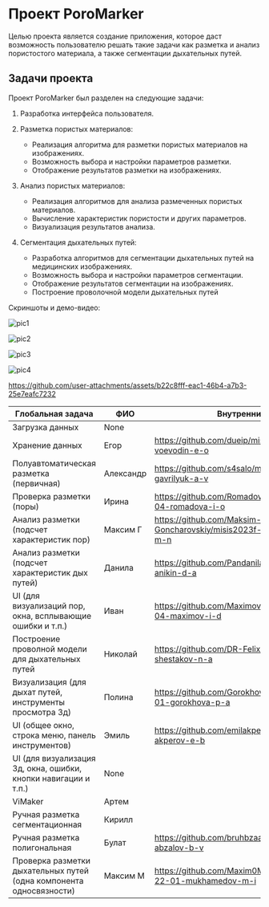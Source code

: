 # Проект PoroMarker

Целью проекта является создание приложения, которое даст возможность пользователю решать такие задачи как разметка и анализ пористостого материала, а также сегментации дыхательных путей.  
## Задачи проекта

Проект PoroMarker был разделен на следующие задачи:

1. Разработка интерфейса пользователя.

2. Разметка пористых материалов:
   - Реализация алгоритма для разметки пористых материалов на изображениях.
   - Возможность выбора и настройки параметров разметки.
   - Отображение результатов разметки на изображениях.

3. Анализ пористых материалов:
   - Реализация алгоритмов для анализа размеченных пористых материалов.
   - Вычисление характеристик пористости и других параметров.
   - Визуализация результатов анализа.

4. Сегментация дыхательных путей:
   - Разработка алгоритмов для сегментации дыхательных путей на медицинских изображениях.
   - Возможность выбора и настройки параметров сегментации.
   - Отображение результатов сегментации на изображениях.
   - Построение проволочной модели дыхательных путей

Скриншоты и демо-видео:

![pic1](https://github.com/user-attachments/assets/a8f01930-1c4f-49de-8c19-86f48fe0dfbb)

![pic2](https://github.com/user-attachments/assets/a6e28420-ca68-47b7-bb90-b0ba30a4d659)

![pic3](https://github.com/user-attachments/assets/19af96a6-09bb-4adf-9ffd-ab59bfe18a23)

![pic4](https://github.com/user-attachments/assets/b7c6f940-59cf-4011-a523-05f16f73a9d4)

https://github.com/user-attachments/assets/b22c8fff-eac1-46b4-a7b3-25e7eafc7232


| Глобальная задача                                                   | ФИО       | Внутренние задачи                                                          |
| ------------------------------------------------------------------- | --------- | -------------------------------------------------------------------------- |
| Загрузка данных                                                     | None      |                                                                            |
| Хранение данных                                                     | Егор      | https://github.com/dueip/misis2023f-22-24-voevodin-e-o                                                                           |
| Полуавтоматическая разметка (первичная)                             | Александр | https://github.com/s4salo/misis2023f-22-04-gavrilyuk-a-v                   |
| Проверка разметки (поры)                                            | Ирина     | https://github.com/RomadovaIrina/misis2023f-22-04-romadova-i-o             |
| Анализ разметки (подсчет характеристик пор)                         | Максим Г  | https://github.com/Maksim-Goncharovskiy/misis2023f-22-04-goncharovskiy-m-n |
| Анализ разметки (подсчет характеристик дых путей)                   | Данила    |  https://github.com/Pandanila/misis2023f-22-01-anikin-d-a                  |
| UI (для визуализаций пор, окна, всплывающие ошибки и т.п.)          | Иван      | https://github.com/Maximov-Ivan/misis2023f-22-04-maximov-i-d               |
| Построение проволной модели для дыхательных путей                   | Николай   | https://github.com/DR-Felix/misis2023f-22-01-shestakov-n-a                 |                                                         
| Визуализация (для дыхат путей, инструменты просмотра 3д)            | Полина    | https://github.com/GorokhovaPolina/misis2023f-22-01-gorokhova-p-a          |
| UI (общее окно, строка меню, панель инструментов)                   | Эмиль     | https://github.com/emilakper/misis2023f-22-04-akperov-e-b                  |
| UI (для визуализация 3д, окна, ошибки, кнопки навигации и т.п.)     | None      |                                                                            |
| ViMaker                                                             | Артем     |                                                                            |
| Ручная разметка сегментационная                                     | Кирилл    |                                                                            |
| Ручная разметка полигональная                                       | Булат     | https://github.com/bruhbzaaal/misis2023f-22-01-abzalov-b-v                 |
| Проверка разметки дыхательных путей (одна компонента односвязности) | Максим М  | https://github.com/Maxim0Mukhamedov/misis2023f-22-01-mukhamedov-m-i        |

